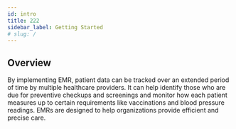 ```yaml
---
id: intro
title: 222
sidebar_label: Getting Started
# slug: /
---
```


## Overview

By implementing EMR, patient data can be tracked over an extended period of time by multiple healthcare providers. It can help identify those who are due for preventive checkups and screenings and monitor how each patient measures up to certain requirements like vaccinations and blood pressure readings. EMRs are designed to help organizations provide efficient and precise care.
